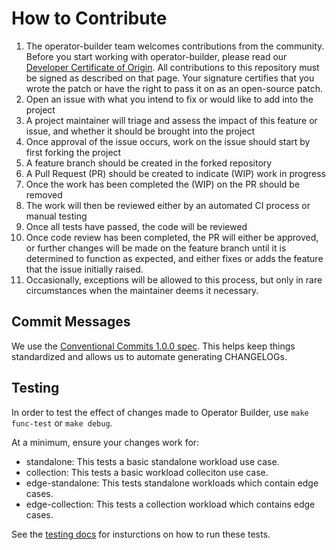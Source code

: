 # How to Contribute
1. The operator-builder team welcomes contributions from the community.  Before you start working with operator-builder, please read our [Developer Certificate of Origin](https://cla.vmware.com/dco).  All contributions to this repository must be signed as described on that page.  Your signature certifies that you wrote the patch or have the right to pass it on as an open-source patch.
1. Open an issue with what you intend to fix or would like to add into the project
1. A project maintainer will triage and assess the impact of this feature or issue, and whether it should be brought into the project
1. Once approval of the issue occurs, work on the issue should start by first forking the project
1. A feature branch should be created in the forked repository
1. A Pull Request (PR) should be created to indicate (WIP) work in progress
1. Once the work has been completed the (WIP) on the PR should be removed
1. The work will then be reviewed either by an automated CI process or manual testing
1. Once all tests have passed, the code will be reviewed
1. Once code review has been completed, the PR will either be approved, or further changes will be made on the feature branch until it is determined to function as expected, and either fixes or adds the feature that the issue initially raised.
1. Occasionally, exceptions will be allowed to this process, but only in rare circumstances when the maintainer deems it necessary.

## Commit Messages

We use the [Conventional Commits 1.0.0
spec](https://www.conventionalcommits.org/en/v1.0.0/).  This helps keep things
standardized and allows us to automate generating CHANGELOGs.

## Testing

In order to test the effect of changes made to Operator Builder, use `make
func-test` or `make debug`.

At a minimum, ensure your changes work for:
- standalone: This tests a basic standalone workload use case.
- collection: This tests a basic workload colleciton use case.
- edge-standalone: This tests standalone workloads which contain edge cases.
- edge-collection: This tests a collection workload which contains edge cases.

See the [testing docs](docs/testing.md) for insturctions on how to run these
tests.

